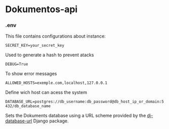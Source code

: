 # Dokumentos-api

### .env
This file contains configurations about instance:

``
SECRET_KEY=your_secret_key
``

Used to generate a hash to prevent atacks

``
DEBUG=True
``

To show error messages

``
ALLOWED_HOSTS=exemple.com,localhost,127.0.0.1
``

Define wich host can acess the system

``
DATABASE_URL=postgres://db_username:db_password@db_host_ip_or_domain:5432/db_database_name
``

Sets the Dokuments database using a URL scheme provided by the [dj-database-url](https://github.com/kennethreitz/dj-database-url) Django package.
